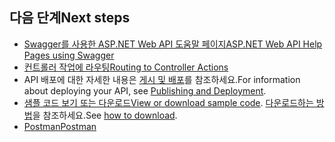 ## <a name="next-steps"></a><span data-ttu-id="fb837-101">다음 단계</span><span class="sxs-lookup"><span data-stu-id="fb837-101">Next steps</span></span>

* [<span data-ttu-id="fb837-102">Swagger를 사용한 ASP.NET Web API 도움말 페이지</span><span class="sxs-lookup"><span data-stu-id="fb837-102">ASP.NET Web API Help Pages using Swagger</span></span>](xref:tutorials/web-api-help-pages-using-swagger)
* [<span data-ttu-id="fb837-103">컨트롤러 작업에 라우팅</span><span class="sxs-lookup"><span data-stu-id="fb837-103">Routing to Controller Actions</span></span>](xref:mvc/controllers/routing)
* <span data-ttu-id="fb837-104">API 배포에 대한 자세한 내용은 [게시 및 배포](xref:publishing/index)를 참조하세요.</span><span class="sxs-lookup"><span data-stu-id="fb837-104">For information about deploying your API, see [Publishing and Deployment](xref:publishing/index).</span></span>
* <span data-ttu-id="fb837-105">[샘플 코드 보기 또는 다운로드](https://github.com/aspnet/Docs/tree/master/aspnetcore/tutorials/first-web-api/sample)</span><span class="sxs-lookup"><span data-stu-id="fb837-105">[View or download sample code](https://github.com/aspnet/Docs/tree/master/aspnetcore/tutorials/first-web-api/sample).</span></span> <span data-ttu-id="fb837-106">[다운로드하는 방법](xref:tutorials/index#how-to-download-a-sample)을 참조하세요.</span><span class="sxs-lookup"><span data-stu-id="fb837-106">See [how to download](xref:tutorials/index#how-to-download-a-sample).</span></span>
* [<span data-ttu-id="fb837-107">Postman</span><span class="sxs-lookup"><span data-stu-id="fb837-107">Postman</span></span>](https://www.getpostman.com/)
